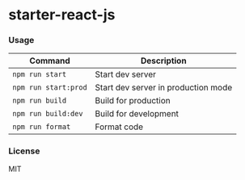 # starter-react-js

### Usage


| Command             | Description                         |
| ------------------- | ----------------------------------- |
| `npm run start`         | Start dev server                    |
| `npm run start:prod`    | Start dev server in production mode |
| `npm run build`     | Build for production                |
| `npm run build:dev` | Build for development               |
| `npm run format`    | Format code                         |

### License
MIT
